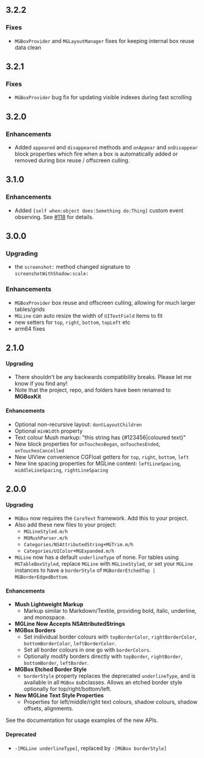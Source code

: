 ## 3.2.2

### Fixes

- `MGBoxProvider` and `MGLayoutManager` fixes for keeping internal box reuse 
  data clean
 
## 3.2.1

### Fixes

- `MGBoxProvider` bug fix for updating visible indexes during fast scrolling 

## 3.2.0 

### Enhancements

- Added `appeared` and `disappeared` methods and `onAppear` and `onDisappear` 
  block properties which fire when a box is automatically added or removed 
  during box reuse / offscreen culling.

## 3.1.0

### Enhancements

- Added `[self when:object does:Something do:Thing]` custom event observing. 
  See [#118](https://github.com/sobri909/MGBoxKit/issues/118) for details.

## 3.0.0

### Upgrading

- the `screenshot:` method changed signature to `screenshotWithShadow:scale:`

### Enhancements

- `MGBoxProvider` box reuse and offscreen culling, allowing for much larger 
  tables/grids
- `MGLine` can auto resize the width of `UITextField` items to fit
- new setters for `top`, `right`, `bottom`, `topLeft` etc
- arm64 fixes

## 2.1.0

#### Upgrading

- There shouldn't be any backwards compatibility breaks. Please let me know if 
  you find any!
- Note that the project, repo, and folders have been renamed to **MGBoxKit**

#### Enhancements

- Optional non-recursive layout: `dontLayoutChildren`
- Optional `minWidth` property
- Text colour Mush markup: "this string has {#123456|coloured text}"
- New block properties for `onTouchesBegan`, `onTouchesEnded`,  
  `onTouchesCancelled`
- New UIView convenience CGFloat getters for `top`, `right`, `bottom`, `left`
- New line spacing properties for MGLine content: `leftLineSpacing`, 
  `middleLineSpacing`, `rightLineSpacing`

## 2.0.0

#### Upgrading

- `MGBox` now requires the `CoreText` framework. Add this to your project.
- Also add these new files to your project:
  - `MGLineStyled.m/h`
  - `MGMushParser.m/h`
  - `Categories/NSAttributedString+MGTrim.m/h`
  - `Categories/UIColor+MGExpanded.m/h`
- `MGLine` now has a default `underlineType` of none. For tables using 
  `MGTableBoxStyled`, replace `MGLine` with `MGLineStyled`, or set your 
  `MGLine` instances to have a `borderStyle` of `MGBorderEtchedTop | MGBorderEdgedBottom`.

#### Enhancements

- **Mush Lightweight Markup**
  - Markup similar to Markdown/Textile, providing bold, italic, underline, and 
    monospace.  
- **MGLine Now Accepts NSAttributedStrings**
- **MGBox Borders**
  - Set individual border colours with `topBorderColor`, `rightBorderColor`, 
    `bottomBorderColor`, `leftBorderColor`.
  - Set all border colours in one go with `borderColors`.
  - Optionally modify borders directly with `topBorder`, `rightBorder`, 
    `bottomBorder`, `leftBorder`.
- **MGBox Etched Border Style**
  - `borderStyle` property replaces the deprecated `underlineType`, and is 
    available in all `MGBox` subclasses. Allows an etched border style 
    optionally for top/right/bottom/left.      
- **New MGLine Text Style Properties**
  - Properties for left/middle/right text colours, shadow colours, shadow 
    offsets, alignments.

See the documentation for usage examples of the new APIs.

#### Deprecated

- `-[MGLine underlineType]`, replaced by `-[MGBox borderStyle]`
